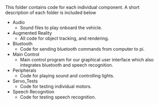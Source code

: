 This folder contains code for each individual component. A short description of each folder is included below 
- Audio 
    - Sound files to play onboard the vehicle. 
- Augmented Reality 
    - All code for object tracking, and rendering. 
- Bluetooth
    - Code for sending bluetooth commands from computer to pi. 
- Main Control
    - Main control program for our graphical user interface which also integrates bluetooth and speech recognition.
- Peripherals
    - Code for playing sound and controlling lights.
- Servo_Tests
    - Code for testing individual motors. 
- Speech Recognition
    - Code for testing speech recognition. 

